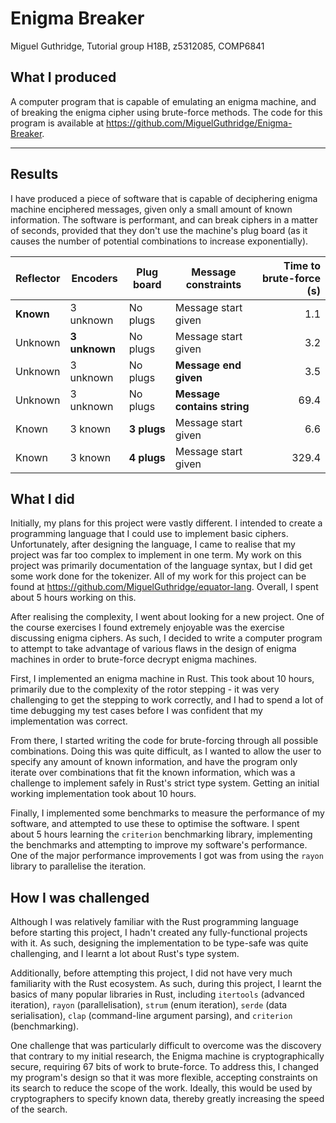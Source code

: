 # Enigma Breaker

Miguel Guthridge, Tutorial group H18B, z5312085, COMP6841

## What I produced

A computer program that is capable of emulating an enigma machine, and of
breaking the enigma cipher using brute-force methods. The code for this program
is available at <https://github.com/MiguelGuthridge/Enigma-Breaker>.

---

## Results

I have produced a piece of software that is capable of deciphering enigma
machine enciphered messages, given only a small amount of known information.
The software is performant, and can break ciphers in a matter of seconds,
provided that they don't use the machine's plug board (as it causes the number
of potential combinations to increase exponentially).

| Reflector | Encoders      | Plug board  | Message constraints         | Time to brute-force (s) |
|-----------|---------------|-------------|-----------------------------|------------------------:|
| **Known** | 3 unknown     | No plugs    | Message start given         | 1.1                     |
| Unknown   | **3 unknown** | No plugs    | Message start given         | 3.2                     |
| Unknown   | 3 unknown     | No plugs    | **Message end given**       | 3.5                     |
| Unknown   | 3 unknown     | No plugs    | **Message contains string** | 69.4                    |
| Known     | 3 known       | **3 plugs** | Message start given         | 6.6                     |
| Known     | 3 known       | **4 plugs** | Message start given         | 329.4                   |

## What I did

Initially, my plans for this project were vastly different. I intended to
create a programming language that I could use to implement basic ciphers.
Unfortunately, after designing the language, I came to realise that my project
was far too complex to implement in one term. My work on this project was
primarily documentation of the language syntax, but I did get some work done
for the tokenizer. All of my work for this project can be found at
<https://github.com/MiguelGuthridge/equator-lang>. Overall, I spent about 5
hours working on this.

After realising the complexity, I went about looking for a new project. One of
the course exercises I found extremely enjoyable was the exercise discussing
enigma ciphers. As such, I decided to write a computer program to attempt to
take advantage of various flaws in the design of enigma machines in order to
brute-force decrypt enigma machines.

First, I implemented an enigma machine in Rust. This took about 10 hours,
primarily due to the complexity of the rotor stepping - it was very challenging
to get the stepping to work correctly, and I had to spend a lot of time
debugging my test cases before I was confident that my implementation was
correct.

From there, I started writing the code for brute-forcing through all possible
combinations. Doing this was quite difficult, as I wanted to allow the user to
specify any amount of known information, and have the program only iterate over
combinations that fit the known information, which was a challenge to implement
safely in Rust's strict type system. Getting an initial working implementation
took about 10 hours.

Finally, I implemented some benchmarks to measure the performance of my
software, and attempted to use these to optimise the software. I spent about 5
hours learning the `criterion` benchmarking library, implementing the
benchmarks and attempting to improve my software's performance. One of the
major performance improvements I got was from using the `rayon` library to
parallelise the iteration.

## How I was challenged

Although I was relatively familiar with the Rust programming language before
starting this project, I hadn't created any fully-functional projects with it.
As such, designing the implementation to be type-safe was quite challenging,
and I learnt a lot about Rust's type system.

Additionally, before attempting this project, I did not have very much
familiarity with the Rust ecosystem. As such, during this project, I learnt
the basics of many popular libraries in Rust, including `itertools` (advanced
iteration), `rayon` (parallelisation), `strum` (enum iteration), `serde` (data
serialisation), `clap` (command-line argument parsing), and `criterion`
(benchmarking).

One challenge that was particularly difficult to overcome was the discovery
that contrary to my initial research, the Enigma machine is cryptographically
secure, requiring 67 bits of work to brute-force. To address this, I changed
my program's design so that it was more flexible, accepting constraints on its
search to reduce the scope of the work. Ideally, this would be used by
cryptographers to specify known data, thereby greatly increasing the speed of
the search.
